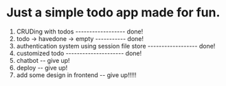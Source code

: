 # Just a simple todo app made for fun.
1. CRUDing with todos ------------------ done!
2. todo -> havedone -> empty ----------- done!
3. authentication system using 
   session file store ------------------ done!
4. customized todo --------------------- done!
5. chatbot  --  give up!
6. deploy  -- give up!
7. add some design in frontend  --  give up!!!!!